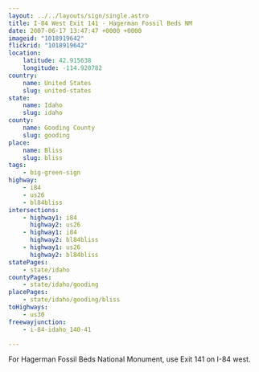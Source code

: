 ```yaml
---
layout: ../../layouts/sign/single.astro
title: I-84 West Exit 141 - Hagerman Fossil Beds NM
date: 2007-06-17 13:47:47 +0000 +0000
imageid: "1018919642"
flickrid: "1018919642"
location:
    latitude: 42.915638
    longitude: -114.920782
country:
    name: United States
    slug: united-states
state:
    name: Idaho
    slug: idaho
county:
    name: Gooding County
    slug: gooding
place:
    name: Bliss
    slug: bliss
tags:
    - big-green-sign
highway:
    - i84
    - us26
    - bl84bliss
intersections:
    - highway1: i84
      highway2: us26
    - highway1: i84
      highway2: bl84bliss
    - highway1: us26
      highway2: bl84bliss
statePages:
    - state/idaho
countyPages:
    - state/idaho/gooding
placePages:
    - state/idaho/gooding/bliss
toHighways:
    - us30
freewayjunction:
    - i-84-idaho_140-41

---
```

For Hagerman Fossil Beds National Monument, use Exit 141 on I-84 west.